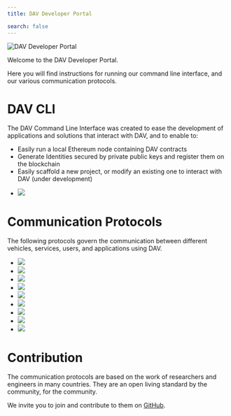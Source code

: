 ```yaml
---
title: DAV Developer Portal

search: false
---
```


<p class="header-image"><img src="/images/header.png" alt="DAV Developer Portal"></p>

Welcome to the DAV Developer Portal. 

Here you will find instructions for running our command line interface, and our various communication protocols.

# DAV CLI

The DAV Command Line Interface was created to ease the development of applications and solutions that interact with DAV, and to enable to:
<ul>
	<li>Easily run a local Ethereum node containing DAV contracts</li>
	<li>Generate Identities secured by private public keys and register them on the blockchain</li>
	<li>Easily scaffold a new project, or modify an existing one to interact with DAV (under development)</li>
</ul>

<ul class="main-thumbs">
  <li><a href="./dav-cli/user_guide.html"><img src="images/thumbnails/cli_user_guide_tumbnail.png" /></a></li>
</ul>

# Communication Protocols

The following protocols govern the communication between different vehicles, services, users, and applications using DAV.


<ul class="main-thumbs">
  <li><a href="./protocol/car_parking.html"><img src="images/thumbnails/car_parking_thumbnail.png" /></a></li>
  <li><a href="./protocol/cargo_insurance.html"><img src="images/thumbnails/cargo_insurance_thumbnail.png" /></a></li>
  <li><a href="./protocol/drone_charging.html"><img src="images/thumbnails/drone_charging_thumbnail.png" /></a></li>
  <li><a href="./protocol/drone_delivery.html"><img src="images/thumbnails/drone_delivery_thumbnail.png" /></a></li>
  <li><a href="./protocol/ev_charging.html"><img src="images/thumbnails/ev_charging_thumbnail.png" /></a></li>
  <li><a href="./protocol/photo_shooting.html"><img src="images/thumbnails/photo_shooting_thumbnail.png" /></a></li>
  <li><a href="./protocol/ride_hailing.html"><img src="images/thumbnails/ride_hailing_thumbnail.png" /></a></li>
  <li><a href="./protocol/vehicle_locating.html"><img src="images/thumbnails/vehicle_locating_thumbnail.png" /></a>
  <li><a href="./protocol/vessel_charging.html"><img src="images/thumbnails/vessel_charging_thumbnail.png" /></a>
</ul>

# Contribution

The communication protocols are based on the work of researchers and engineers in many countries. They are an open living standard by the community, for the community.

We invite you to join and contribute to them on <a href="https://github.com/DAVFoundation" target="blank">GitHub</a>.
